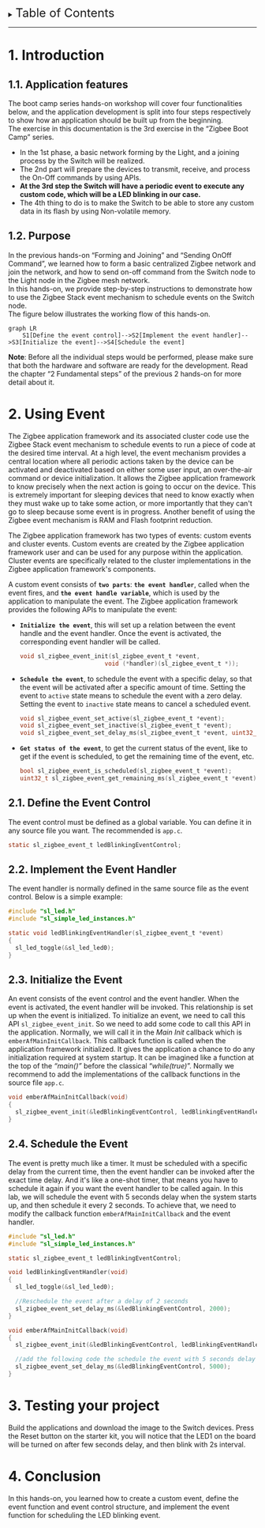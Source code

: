 <details>
<summary><font size=5>Table of Contents</font> </summary>

- [1. Introduction](#1-introduction)
  - [1.1. Application features](#11-application-features)
  - [1.2. Purpose](#12-purpose)
- [2. Using Event](#2-using-event)
  - [2.1. Define the Event Control](#21-define-the-event-control)
  - [2.2. Implement the Event Handler](#22-implement-the-event-handler)
  - [2.3. Initialize the Event](#23-initialize-the-event)
  - [2.4. Schedule the Event](#24-schedule-the-event)
- [3. Testing your project](#3-testing-your-project)
- [4. Conclusion](#4-conclusion)

</details>

***

# 1. Introduction

## 1.1. Application features

The boot camp series hands-on workshop will cover four functionalities below, and the application development is split into four steps respectively to show how an application should be built up from the beginning.  
The exercise in this documentation is the 3rd exercise in the “Zigbee Boot Camp” series.  

- In the 1st phase, a basic network forming by the Light, and a joining process by the Switch will be realized.  
- The 2nd part will prepare the devices to transmit, receive, and process the On-Off commands by using APIs.  
- **At the 3rd step the Switch will have a periodic event to execute any custom code, which will be a LED blinking in our case.**  
- The 4th thing to do is to make the Switch to be able to store any custom data in its flash by using Non-volatile memory.  

## 1.2. Purpose

In the previous hands-on “Forming and Joining” and “Sending OnOff Command”, we learned how to form a basic centralized Zigbee network and join the network, and how to send on-off command from the Switch node to the Light node in the Zigbee mesh network.  
In this hands-on, we provide step-by-step instructions to demonstrate how to use the Zigbee Stack event mechanism to schedule events on the Switch node.  
The figure below illustrates the working flow of this hands-on.  

```mermaid
graph LR
    S1[Define the event control]-->S2[Implement the event handler]-->S3[Initialize the event]-->S4[Schedule the event]
```

**Note**:
Before all the individual steps would be performed, please make sure that both the hardware and software are ready for the development. Read the chapter “2 Fundamental steps” of the previous 2 hands-on for more detail about it.  

# 2. Using Event

The Zigbee application framework and its associated cluster code use the Zigbee Stack event mechanism to schedule events to run a piece of code at the desired time interval. At a high level, the event mechanism provides a central location where all periodic actions taken by the device can be activated and deactivated based on either some user input, an over-the-air command or device initialization. It allows the Zigbee application framework to know precisely when the next action is going to occur on the device. This is extremely important for sleeping devices that need to know exactly when they must wake up to take some action, or more importantly that they can't go to sleep because some event is in progress. Another benefit of using the Zigbee event mechanism is RAM and Flash footprint reduction.  

The Zigbee application framework has two types of events: custom events and cluster events. Custom events are created by the Zigbee application framework user and can be used for any purpose within the application. Cluster events are specifically related to the cluster implementations in the Zigbee application framework's components.  

A custom event consists of **`two parts`**: **`the event handler`**, called when the event fires, and **`the event handle variable`**, which is used by the application to manipulate the event. The Zigbee application framework provides the following APIs to manipulate the event:  

- **`Initialize the event`**, this will set up a relation between the event handle and the event handler. Once the event is activated, the corresponding event handler will be called.
  
  ```C
  void sl_zigbee_event_init(sl_zigbee_event_t *event,
                          void (*handler)(sl_zigbee_event_t *));
  ```

- **`Schedule the event`**, to schedule the event with a specific delay, so that the event will be activated after a specific amount of time. Setting the event to `active` state means to schedule the event with a zero delay. Setting the event to `inactive` state means to cancel a scheduled event.
  
  ```C
  void sl_zigbee_event_set_active(sl_zigbee_event_t *event);
  void sl_zigbee_event_set_inactive(sl_zigbee_event_t *event);
  void sl_zigbee_event_set_delay_ms(sl_zigbee_event_t *event, uint32_t delay);
  ```

- **`Get status of the event`**, to get the current status of the event, like to get if the event is scheduled, to get the remaining time of the event, etc.
  
  ```C
  bool sl_zigbee_event_is_scheduled(sl_zigbee_event_t *event);
  uint32_t sl_zigbee_event_get_remaining_ms(sl_zigbee_event_t *event);
  ```

## 2.1. Define the Event Control

The event control must be defined as a global variable. You can define it in any source file you want. The recommended is `app.c`.

```C
static sl_zigbee_event_t ledBlinkingEventControl;
```

## 2.2. Implement the Event Handler

The event handler is normally defined in the same source file as the event control. Below is a simple example:

```C
#include "sl_led.h"
#include "sl_simple_led_instances.h"

static void ledBlinkingEventHandler(sl_zigbee_event_t *event)
{
  sl_led_toggle(&sl_led_led0);
}
```

## 2.3. Initialize the Event

An event consists of the event control and the event handler. When the event is activated, the event handler will be invoked. This relationship is set up when the event is initialized. To initialize an event, we need to call this API `sl_zigbee_event_init`. So we need to add some code to call this API in the application. Normally, we will call it in the *Main Init* callback which is `emberAfMainInitCallback`. This callback function is called when the application framework initialized. It gives the application a chance to do any initialization required at system startup. It can be imagined like a function at the top of the *“main()”* before the classical “*while(true)*”. Normally we recommend to add the implementations of the callback functions in the source file `app.c`.

```C
void emberAfMainInitCallback(void)
{
  sl_zigbee_event_init(&ledBlinkingEventControl, ledBlinkingEventHandler);
}
```

## 2.4. Schedule the Event

The event is pretty much like a timer. It must be scheduled with a specific delay from the current time, then the event handler can be invoked after the exact time delay. And it's like a one-shot timer, that means you have to schedule it again if you want the event handler to be called again. In this lab, we will schedule the event with 5 seconds delay when the system starts up, and then schedule it every 2 seconds. To achieve that, we need to modify the callback function `emberAfMainInitCallback` and the event handler.

```C
#include "sl_led.h"
#include "sl_simple_led_instances.h"

static sl_zigbee_event_t ledBlinkingEventControl;

void ledBlinkingEventHandler(void)
{
  sl_led_toggle(&sl_led_led0);

  //Reschedule the event after a delay of 2 seconds
  sl_zigbee_event_set_delay_ms(&ledBlinkingEventControl, 2000);
}

void emberAfMainInitCallback(void)
{
  sl_zigbee_event_init(&ledBlinkingEventControl, ledBlinkingEventHandler);

  //add the following code the schedule the event with 5 seconds delay
  sl_zigbee_event_set_delay_ms(&ledBlinkingEventControl, 5000);
}
```

# 3. Testing your project

Build the applications and download the image to the Switch devices. Press the Reset button on the starter kit, you will notice that the LED1 on the board will be turned on after few seconds delay, and then blink with 2s interval.  

# 4. Conclusion

In this hands-on, you learned how to create a custom event, define the event function and event control structure, and implement the event function for scheduling the LED blinking event.  

